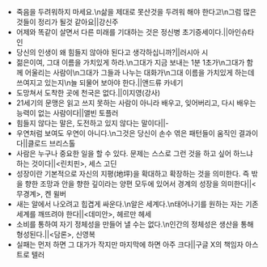 - 죽음을 두려워하지 마세요.\n삶을 제대로 못산것을 두려워 해야 한다고\n그럼 많은것들이 정리가 될것 같아요||강신주
- 어제와 똑같이 살면서 다른 미래를 기대하는 것은 정신병 초기증세이다.||아인슈타인
- 당신의 인생이 왜 힘들지 않아야 된다고 생각하십니까?||러시아 시
- 젊은이여, 그대 이름을 가치있게 하라.\n그대가 지금 보내는 1분 1초가\n그대가 함께 어울리는 사람이\n그대가 그들과 나누는 대화가\n그대 이름을 가치있게 하는데 쓰여지고 있는지\n늘 되물어 보아야 한다.||앤드류 카네기
- 도망쳐서 도착한 곳에 천국은 없다.||이지영(강사)
- 21세기의 문맹은 읽고 쓰지 못하는 사람이 아니라 배우고, 잊어버리고, 다시 배우는 능력이 없는 사람이다||앨빈 토플러
- 힘들지 않다는 말은, 도전하고 있지 않다는 말이다||-
- 우연처럼 보여도 우연이 아니다.\n그것은 당신이 손수 엮은 패턴들이 움직인 결과이다||클로드 브리스톨
- 사람은 누구나 중요한 일을 할 수 있다. 문제는 스스로 그런 것을 하고 싶어 하느냐 하는 것이다||<린치핀>, 세스 고딘
- 성장이란 기본적으로 자신의 지평(地坪)을 확대하고 확장하는 것을 의미한다. 즉 밖을 향한 조망과 안을 향한 깊이라는 양편 모두에 있어서 경계의 성장을 의미한다||<무경계>, 켄 윌버
- 새는 알에서 나오려고 힙겹게 싸운다.\n알은 세계다.\n태어나기를 원하는 자는 기존세계를 깨뜨려야 한다||<데미안>, 헤르만 헤세
- 소비를 통하여 자기 정체성을 만들어 낼 수는 없다.\n인간의 정체성은 생산을 통해 형성된다.||<담론>, 신영복
- 실패는 먼저 하면 그 대가가 작지만 마지막에 하면 아주 크다||구글 X의 책임자 아스트로 텔러